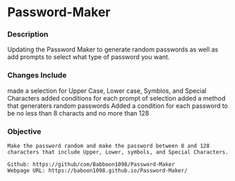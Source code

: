 # Password-Maker
### Description
  Updating the Password Maker to generate random passwords as well as add prompts to select what type of password you want.

### Changes Include
  made a selection for Upper Case, Lower case, Symblos, and Special Characters
  added conditions for each prompt of selection
  added a method that generaters random passwords
  Added a condition for each password to be no less than 8 characts and no more than 128

  ### Objective
    Make the password random and make the password between 8 and 128 characters that include Upper, Lower, symbols, and Special Characters.

    Github: https://github/com/Babboon1098/Password-Maker
    Webpage URL: https://baboon1098.github.io/Password-Maker/
